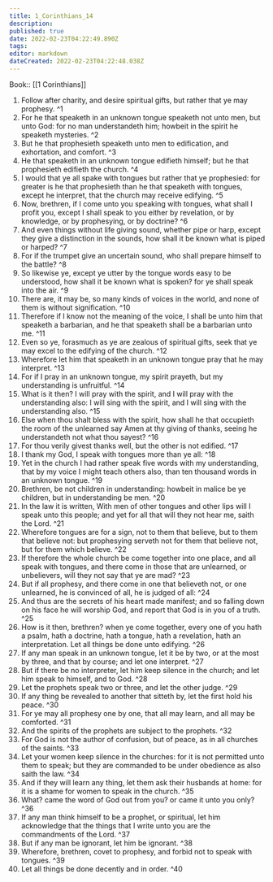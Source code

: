 ```yaml
---
title: 1_Corinthians_14
description: 
published: true
date: 2022-02-23T04:22:49.890Z
tags: 
editor: markdown
dateCreated: 2022-02-23T04:22:48.038Z
---
```


 Book:: [[1 Corinthians]]
 1. Follow after charity, and desire spiritual gifts, but rather that ye may prophesy. ^1
 2. For he that speaketh in an unknown tongue speaketh not unto men, but unto God: for no man understandeth him; howbeit in the spirit he speaketh mysteries. ^2
 3. But he that prophesieth speaketh unto men to edification, and exhortation, and comfort. ^3
 4. He that speaketh in an unknown tongue edifieth himself; but he that prophesieth edifieth the church. ^4
 5. I would that ye all spake with tongues but rather that ye prophesied: for greater is he that prophesieth than he that speaketh with tongues, except he interpret, that the church may receive edifying. ^5
 6. Now, brethren, if I come unto you speaking with tongues, what shall I profit you, except I shall speak to you either by revelation, or by knowledge, or by prophesying, or by doctrine? ^6
 7. And even things without life giving sound, whether pipe or harp, except they give a distinction in the sounds, how shall it be known what is piped or harped? ^7
 8. For if the trumpet give an uncertain sound, who shall prepare himself to the battle? ^8
 9. So likewise ye, except ye utter by the tongue words easy to be understood, how shall it be known what is spoken? for ye shall speak into the air. ^9
 10. There are, it may be, so many kinds of voices in the world, and none of them is without signification. ^10
 11. Therefore if I know not the meaning of the voice, I shall be unto him that speaketh a barbarian, and he that speaketh shall be a barbarian unto me. ^11
 12. Even so ye, forasmuch as ye are zealous of spiritual gifts, seek that ye may excel to the edifying of the church. ^12
 13. Wherefore let him that speaketh in an unknown tongue pray that he may interpret. ^13
 14. For if I pray in an unknown tongue, my spirit prayeth, but my understanding is unfruitful. ^14
 15. What is it then? I will pray with the spirit, and I will pray with the understanding also: I will sing with the spirit, and I will sing with the understanding also. ^15
 16. Else when thou shalt bless with the spirit, how shall he that occupieth the room of the unlearned say Amen at thy giving of thanks, seeing he understandeth not what thou sayest? ^16
 17. For thou verily givest thanks well, but the other is not edified. ^17
 18. I thank my God, I speak with tongues more than ye all: ^18
 19. Yet in the church I had rather speak five words with my understanding, that by my voice I might teach others also, than ten thousand words in an unknown tongue. ^19
 20. Brethren, be not children in understanding: howbeit in malice be ye children, but in understanding be men. ^20
 21. In the law it is written, With men of other tongues and other lips will I speak unto this people; and yet for all that will they not hear me, saith the Lord. ^21
 22. Wherefore tongues are for a sign, not to them that believe, but to them that believe not: but prophesying serveth not for them that believe not, but for them which believe. ^22
 23. If therefore the whole church be come together into one place, and all speak with tongues, and there come in those that are unlearned, or unbelievers, will they not say that ye are mad? ^23
 24. But if all prophesy, and there come in one that believeth not, or one unlearned, he is convinced of all, he is judged of all: ^24
 25. And thus are the secrets of his heart made manifest; and so falling down on his face he will worship God, and report that God is in you of a truth. ^25
 26. How is it then, brethren? when ye come together, every one of you hath a psalm, hath a doctrine, hath a tongue, hath a revelation, hath an interpretation. Let all things be done unto edifying. ^26
 27. If any man speak in an unknown tongue, let it be by two, or at the most by three, and that by course; and let one interpret. ^27
 28. But if there be no interpreter, let him keep silence in the church; and let him speak to himself, and to God. ^28
 29. Let the prophets speak two or three, and let the other judge. ^29
 30. If any thing be revealed to another that sitteth by, let the first hold his peace. ^30
 31. For ye may all prophesy one by one, that all may learn, and all may be comforted. ^31
 32. And the spirits of the prophets are subject to the prophets. ^32
 33. For God is not the author of confusion, but of peace, as in all churches of the saints. ^33
 34. Let your women keep silence in the churches: for it is not permitted unto them to speak; but they are commanded to be under obedience as also saith the law. ^34
 35. And if they will learn any thing, let them ask their husbands at home: for it is a shame for women to speak in the church. ^35
 36. What? came the word of God out from you? or came it unto you only? ^36
 37. If any man think himself to be a prophet, or spiritual, let him acknowledge that the things that I write unto you are the commandments of the Lord. ^37
 38. But if any man be ignorant, let him be ignorant. ^38
 39. Wherefore, brethren, covet to prophesy, and forbid not to speak with tongues. ^39
 40. Let all things be done decently and in order. ^40
